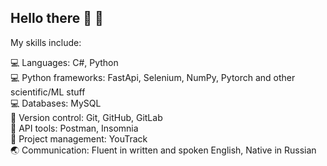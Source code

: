## **Hello there** :dolphin: :ocean:    
My skills include:

💻 Languages: C#, Python  
💻 Python frameworks: FastApi, Selenium, NumPy, Pytorch and other scientific/ML stuff  
💻 Databases: MySQL  
🔌 Version control: Git, GitHub, GitLab  
🔌 API tools: Postman, Insomnia  
🔌 Project management: YouTrack  
🌏 Communication: Fluent in written and spoken English, Native in Russian  
